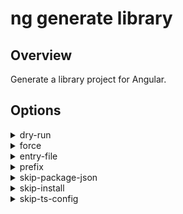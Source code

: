 <!-- Links in /docs/documentation should NOT have \`.md\` at the end, because they end up in our wiki at release. -->

# ng generate library

## Overview
Generate a library project for Angular.

## Options
<details>
  <summary>dry-run</summary>
  <p>
    <code>--dry-run</code> (alias: <code>-d</code>)
  </p>
  <p>
    Run through without making any changes.
  </p>
</details>
<details>
  <summary>force</summary>
  <p>
    <code>--force</code> (alias: <code>-f</code>)
  </p>
  <p>
    Forces overwriting of files.
  </p>
</details>
<details>
  <summary>entry-file</summary>
  <p>
    <code>--entry-file</code>
  </p>
  <p>
    The path to create the library's public API file.
  </p>
</details>
<details>
  <summary>prefix</summary>
  <p>
    <code>--prefix</code> (alias: <code>-p</code>)
  </p>
  <p>
    The prefix to apply to generated selectors.
  </p>
</details>
<details>
  <summary>skip-package-json</summary>
  <p>
    <code>--skip-package-json</code>
  </p>
  <p>
    Do not add dependencies to package.json.
  </p>
</details>
<details>
  <summary>skip-install</summary>
  <p>
    <code>--skip-install</code>
  </p>
  <p>
    Do not add dependencies to package.json.
  </p>
</details>
<details>
  <summary>skip-ts-config</summary>
  <p>
    <code>--skip-ts-config</code>
  </p>
  <p>
    Do not update tsconfig.json for development experience.
  </p>
</details>
